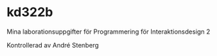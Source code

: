 kd322b
======

Mina laborationsuppgifter för Programmering för Interaktionsdesign 2


Kontrollerad av André Stenberg
